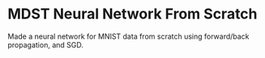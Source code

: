 # MDST Neural Network From Scratch
Made a neural network for MNIST data from scratch using forward/back propagation, and SGD.
